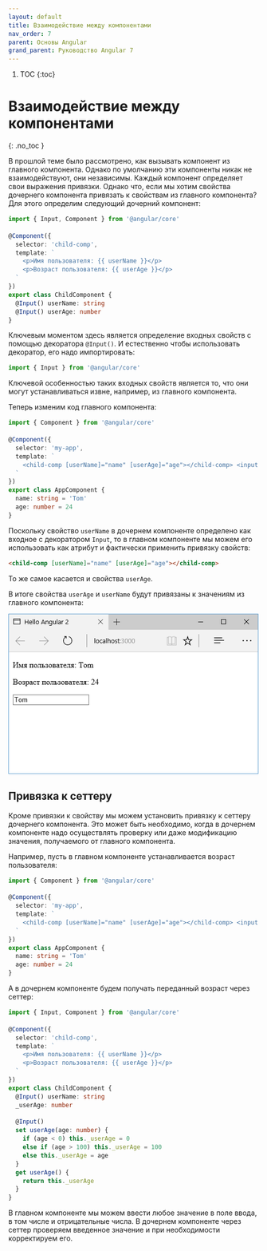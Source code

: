 ```yaml
---
layout: default
title: Взаимодействие между компонентами
nav_order: 7
parent: Основы Angular
grand_parent: Руководство Angular 7
---
```


<!-- prettier-ignore-start -->
1. TOC
{:toc}

# Взаимодействие между компонентами
{: .no_toc }
<!-- prettier-ignore-end -->

В прошлой теме было рассмотрено, как вызывать компонент из главного компонента. Однако по умолчанию эти компоненты никак не взаимодействуют, они независимы. Каждый компонент определяет свои выражения привязки. Однако что, если мы хотим свойства дочернего компонента привязать к свойствам из главного компонента? Для этого определим следующий дочерний компонент:

```typescript
import { Input, Component } from '@angular/core'

@Component({
  selector: 'child-comp',
  template: `
    <p>Имя пользователя: {{ userName }}</p>
    <p>Возраст пользователя: {{ userAge }}</p>
  `
})
export class ChildComponent {
  @Input() userName: string
  @Input() userAge: number
}
```

Ключевым моментом здесь является определение входных свойств с помощью декоратора `@Input()`. И естественно чтобы использовать декоратор, его надо импортировать:

```typescript
import { Input } from '@angular/core'
```

Ключевой особенностью таких входных свойств является то, что они могут устанавливаться извне, например, из главного компонента.

Теперь изменим код главного компонента:

```typescript
import { Component } from '@angular/core'

@Component({
  selector: 'my-app',
  template: `
    <child-comp [userName]="name" [userAge]="age"></child-comp> <input type="text" [(ngModel)]="name" />
  `
})
export class AppComponent {
  name: string = 'Tom'
  age: number = 24
}
```

Поскольку свойство `userName` в дочернем компоненте определено как входное с декоратором `Input`, то в главном компоненте мы можем его использовать как атрибут и фактически применить привязку свойств:

```html
<child-comp [userName]="name" [userAge]="age"></child-comp>
```

То же самое касается и свойства `userAge`.

В итоге свойства `userAge` и `userName` будут привязаны к значениям из главного компонента:

![Скриншот приложения](component-relations-1.png)

## Привязка к сеттеру

Кроме привязки к свойству мы можем установить привязку к сеттеру дочернего компонента. Это может быть необходимо, когда в дочернем компоненте надо осуществлять проверку или даже модификацию значения, получаемого от главного компонента.

Например, пусть в главном компоненте устанавливается возраст пользователя:

```typescript
import { Component } from '@angular/core'

@Component({
  selector: 'my-app',
  template: `
    <child-comp [userName]="name" [userAge]="age"></child-comp> <input type="number" [(ngModel)]="age" />
  `
})
export class AppComponent {
  name: string = 'Tom'
  age: number = 24
}
```

А в дочернем компоненте будем получать переданный возраст через сеттер:

```typescript
import { Input, Component } from '@angular/core'

@Component({
  selector: 'child-comp',
  template: `
    <p>Имя пользователя: {{ userName }}</p>
    <p>Возраст пользователя: {{ userAge }}</p>
  `
})
export class ChildComponent {
  @Input() userName: string
  _userAge: number

  @Input()
  set userAge(age: number) {
    if (age < 0) this._userAge = 0
    else if (age > 100) this._userAge = 100
    else this._userAge = age
  }
  get userAge() {
    return this._userAge
  }
}
```

В главном компоненте мы можем ввести любое значение в поле ввода, в том числе и отрицательные числа. В дочернем компоненте через сеттер проверяем введенное значение и при необходимости корректируем его.

